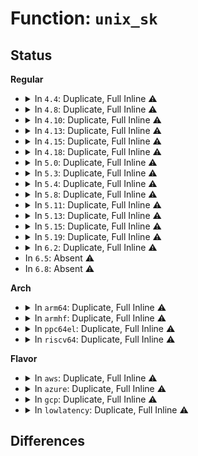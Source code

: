# Function: <code>unix_sk</code>

## Status
<b>Regular</b>
<ul>
<li>
<details>
<summary>In <code>4.4</code>: Duplicate, Full Inline ⚠️</summary>

**Collision:** Static Duplication

**Inline:** Full

**Transformation:** False

**Instances:**

```
In security/lsm_audit.c (0)
Location: include/net/af_unix.h:68
Inline: True
```
```
In security/apparmor/lsm.c (0)
Location: include/net/af_unix.h:68
Inline: True
```
```
In security/apparmor/net.c (0)
Location: include/net/af_unix.h:68
Inline: True
```
```
In security/apparmor/af_unix.c (0)
Location: include/net/af_unix.h:68
Inline: True
```
```
In net/unix/af_unix.c (0)
Location: include/net/af_unix.h:68
Inline: True
```
```
In net/unix/garbage.c (0)
Location: include/net/af_unix.h:68
Inline: True
```
</details>
</li>
<li>
<details>
<summary>In <code>4.8</code>: Duplicate, Full Inline ⚠️</summary>

**Collision:** Static Duplication

**Inline:** Full

**Transformation:** False

**Instances:**

```
In security/lsm_audit.c (0)
Location: include/net/af_unix.h:68
Inline: True
```
```
In security/apparmor/lsm.c (0)
Location: include/net/af_unix.h:68
Inline: True
```
```
In security/apparmor/net.c (0)
Location: include/net/af_unix.h:68
Inline: True
```
```
In security/apparmor/af_unix.c (0)
Location: include/net/af_unix.h:68
Inline: True
```
```
In net/unix/af_unix.c (0)
Location: include/net/af_unix.h:68
Inline: True
```
```
In net/unix/garbage.c (0)
Location: include/net/af_unix.h:68
Inline: True
```
</details>
</li>
<li>
<details>
<summary>In <code>4.10</code>: Duplicate, Full Inline ⚠️</summary>

**Collision:** Static Duplication

**Inline:** Full

**Transformation:** False

**Instances:**

```
In security/lsm_audit.c (0)
Location: include/net/af_unix.h:68
Inline: True
```
```
In security/apparmor/lsm.c (0)
Location: include/net/af_unix.h:68
Inline: True
```
```
In security/apparmor/net.c (0)
Location: include/net/af_unix.h:68
Inline: True
```
```
In security/apparmor/af_unix.c (0)
Location: include/net/af_unix.h:68
Inline: True
```
```
In net/unix/af_unix.c (0)
Location: include/net/af_unix.h:68
Inline: True
```
```
In net/unix/garbage.c (0)
Location: include/net/af_unix.h:68
Inline: True
```
</details>
</li>
<li>
<details>
<summary>In <code>4.13</code>: Duplicate, Full Inline ⚠️</summary>

**Collision:** Static Duplication

**Inline:** Full

**Transformation:** False

**Instances:**

```
In security/lsm_audit.c (0)
Location: include/net/af_unix.h:69
Inline: True
```
```
In security/apparmor/lsm.c (0)
Location: include/net/af_unix.h:69
Inline: True
```
```
In security/apparmor/net.c (0)
Location: include/net/af_unix.h:69
Inline: True
```
```
In security/apparmor/af_unix.c (0)
Location: include/net/af_unix.h:69
Inline: True
```
```
In net/unix/af_unix.c (0)
Location: include/net/af_unix.h:69
Inline: True
```
```
In net/unix/garbage.c (0)
Location: include/net/af_unix.h:69
Inline: True
```
</details>
</li>
<li>
<details>
<summary>In <code>4.15</code>: Duplicate, Full Inline ⚠️</summary>

**Collision:** Static Duplication

**Inline:** Full

**Transformation:** False

**Instances:**

```
In security/lsm_audit.c (0)
Location: include/net/af_unix.h:69
Inline: True
```
```
In security/apparmor/lsm.c (0)
Location: include/net/af_unix.h:69
Inline: True
```
```
In security/apparmor/net.c (0)
Location: include/net/af_unix.h:69
Inline: True
```
```
In security/apparmor/af_unix.c (0)
Location: include/net/af_unix.h:69
Inline: True
```
```
In net/unix/af_unix.c (0)
Location: include/net/af_unix.h:69
Inline: True
```
```
In net/unix/garbage.c (0)
Location: include/net/af_unix.h:69
Inline: True
```
</details>
</li>
<li>
<details>
<summary>In <code>4.18</code>: Duplicate, Full Inline ⚠️</summary>

**Collision:** Static Duplication

**Inline:** Full

**Transformation:** False

**Instances:**

```
In security/lsm_audit.c (0)
Location: include/net/af_unix.h:69
Inline: True
```
```
In security/apparmor/lsm.c (0)
Location: include/net/af_unix.h:69
Inline: True
```
```
In security/apparmor/net.c (0)
Location: include/net/af_unix.h:69
Inline: True
```
```
In security/apparmor/af_unix.c (0)
Location: include/net/af_unix.h:69
Inline: True
```
```
In net/unix/af_unix.c (0)
Location: include/net/af_unix.h:69
Inline: True
```
```
In net/unix/garbage.c (0)
Location: include/net/af_unix.h:69
Inline: True
```
</details>
</li>
<li>
<details>
<summary>In <code>5.0</code>: Duplicate, Full Inline ⚠️</summary>

**Collision:** Static Duplication

**Inline:** Full

**Transformation:** False

**Instances:**

```
In security/lsm_audit.c (0)
Location: include/net/af_unix.h:69
Inline: True
```
```
In security/apparmor/lsm.c (0)
Location: include/net/af_unix.h:69
Inline: True
```
```
In security/apparmor/net.c (0)
Location: include/net/af_unix.h:69
Inline: True
```
```
In security/apparmor/af_unix.c (0)
Location: include/net/af_unix.h:69
Inline: True
```
```
In net/unix/af_unix.c (0)
Location: include/net/af_unix.h:69
Inline: True
```
```
In net/unix/garbage.c (0)
Location: include/net/af_unix.h:69
Inline: True
```
</details>
</li>
<li>
<details>
<summary>In <code>5.3</code>: Duplicate, Full Inline ⚠️</summary>

**Collision:** Static Duplication

**Inline:** Full

**Transformation:** False

**Instances:**

```
In security/lsm_audit.c (0)
Location: include/net/af_unix.h:70
Inline: True
```
```
In security/apparmor/lsm.c (0)
Location: include/net/af_unix.h:70
Inline: True
```
```
In security/apparmor/net.c (0)
Location: include/net/af_unix.h:70
Inline: True
```
```
In security/apparmor/af_unix.c (0)
Location: include/net/af_unix.h:70
Inline: True
```
```
In net/unix/af_unix.c (0)
Location: include/net/af_unix.h:70
Inline: True
```
```
In net/unix/garbage.c (0)
Location: include/net/af_unix.h:70
Inline: True
```
```
In net/unix/scm.c (0)
Location: include/net/af_unix.h:70
Inline: True
```
</details>
</li>
<li>
<details>
<summary>In <code>5.4</code>: Duplicate, Full Inline ⚠️</summary>

**Collision:** Static Duplication

**Inline:** Full

**Transformation:** False

**Instances:**

```
In security/lsm_audit.c (0)
Location: include/net/af_unix.h:70
Inline: True
```
```
In security/apparmor/lsm.c (0)
Location: include/net/af_unix.h:70
Inline: True
```
```
In security/apparmor/net.c (0)
Location: include/net/af_unix.h:70
Inline: True
```
```
In security/apparmor/af_unix.c (0)
Location: include/net/af_unix.h:70
Inline: True
```
```
In net/unix/af_unix.c (0)
Location: include/net/af_unix.h:70
Inline: True
```
```
In net/unix/garbage.c (0)
Location: include/net/af_unix.h:70
Inline: True
```
```
In net/unix/scm.c (0)
Location: include/net/af_unix.h:70
Inline: True
```
</details>
</li>
<li>
<details>
<summary>In <code>5.8</code>: Duplicate, Full Inline ⚠️</summary>

**Collision:** Static Duplication

**Inline:** Full

**Transformation:** False

**Instances:**

```
In security/lsm_audit.c (0)
Location: include/net/af_unix.h:75
Inline: True
```
```
In security/apparmor/lsm.c (0)
Location: include/net/af_unix.h:75
Inline: True
```
```
In security/apparmor/net.c (0)
Location: include/net/af_unix.h:75
Inline: True
```
```
In security/apparmor/af_unix.c (0)
Location: include/net/af_unix.h:75
Inline: True
```
```
In net/unix/af_unix.c (0)
Location: include/net/af_unix.h:75
Inline: True
```
```
In net/unix/garbage.c (0)
Location: include/net/af_unix.h:75
Inline: True
```
```
In net/unix/scm.c (0)
Location: include/net/af_unix.h:75
Inline: True
```
</details>
</li>
<li>
<details>
<summary>In <code>5.11</code>: Duplicate, Full Inline ⚠️</summary>

**Collision:** Static Duplication

**Inline:** Full

**Transformation:** False

**Instances:**

```
In security/lsm_audit.c (0)
Location: include/net/af_unix.h:75
Inline: True
```
```
In security/apparmor/lsm.c (0)
Location: include/net/af_unix.h:75
Inline: True
```
```
In security/apparmor/net.c (0)
Location: include/net/af_unix.h:75
Inline: True
```
```
In security/apparmor/af_unix.c (0)
Location: include/net/af_unix.h:75
Inline: True
```
```
In net/unix/af_unix.c (0)
Location: include/net/af_unix.h:75
Inline: True
```
```
In net/unix/garbage.c (0)
Location: include/net/af_unix.h:75
Inline: True
```
```
In net/unix/scm.c (0)
Location: include/net/af_unix.h:75
Inline: True
```
</details>
</li>
<li>
<details>
<summary>In <code>5.13</code>: Duplicate, Full Inline ⚠️</summary>

**Collision:** Static Duplication

**Inline:** Full

**Transformation:** False

**Instances:**

```
In security/lsm_audit.c (0)
Location: include/net/af_unix.h:75
Inline: True
```
```
In security/apparmor/lsm.c (0)
Location: include/net/af_unix.h:75
Inline: True
```
```
In security/apparmor/net.c (0)
Location: include/net/af_unix.h:75
Inline: True
```
```
In security/apparmor/af_unix.c (0)
Location: include/net/af_unix.h:75
Inline: True
```
```
In net/unix/af_unix.c (0)
Location: include/net/af_unix.h:75
Inline: True
```
```
In net/unix/garbage.c (0)
Location: include/net/af_unix.h:75
Inline: True
```
```
In net/unix/scm.c (0)
Location: include/net/af_unix.h:75
Inline: True
```
</details>
</li>
<li>
<details>
<summary>In <code>5.15</code>: Duplicate, Full Inline ⚠️</summary>

**Collision:** Static Duplication

**Inline:** Full

**Transformation:** False

**Instances:**

```
In security/lsm_audit.c (0)
Location: include/net/af_unix.h:78
Inline: True
```
```
In security/apparmor/lsm.c (0)
Location: include/net/af_unix.h:78
Inline: True
```
```
In security/apparmor/net.c (0)
Location: include/net/af_unix.h:78
Inline: True
```
```
In security/apparmor/af_unix.c (0)
Location: include/net/af_unix.h:78
Inline: True
```
```
In net/unix/af_unix.c (0)
Location: include/net/af_unix.h:78
Inline: True
```
```
In net/unix/garbage.c (0)
Location: include/net/af_unix.h:78
Inline: True
```
```
In net/unix/unix_bpf.c (0)
Location: include/net/af_unix.h:78
Inline: True
```
```
In net/unix/scm.c (0)
Location: include/net/af_unix.h:78
Inline: True
```
</details>
</li>
<li>
<details>
<summary>In <code>5.19</code>: Duplicate, Full Inline ⚠️</summary>

**Collision:** Static Duplication

**Inline:** Full

**Transformation:** False

**Instances:**

```
In security/lsm_audit.c (0)
Location: include/net/af_unix.h:77
Inline: True
```
```
In security/apparmor/lsm.c (0)
Location: include/net/af_unix.h:77
Inline: True
```
```
In security/apparmor/net.c (0)
Location: include/net/af_unix.h:77
Inline: True
```
```
In security/apparmor/af_unix.c (0)
Location: include/net/af_unix.h:77
Inline: True
```
```
In net/unix/af_unix.c (0)
Location: include/net/af_unix.h:77
Inline: True
```
```
In net/unix/garbage.c (0)
Location: include/net/af_unix.h:77
Inline: True
```
```
In net/unix/unix_bpf.c (0)
Location: include/net/af_unix.h:77
Inline: True
```
```
In net/unix/scm.c (0)
Location: include/net/af_unix.h:77
Inline: True
```
</details>
</li>
<li>
<details>
<summary>In <code>6.2</code>: Duplicate, Full Inline ⚠️</summary>

**Collision:** Static Duplication

**Inline:** Full

**Transformation:** False

**Instances:**

```
In security/lsm_audit.c (0)
Location: include/net/af_unix.h:76
Inline: True
```
```
In security/apparmor/lsm.c (0)
Location: include/net/af_unix.h:76
Inline: True
```
```
In security/apparmor/net.c (0)
Location: include/net/af_unix.h:76
Inline: True
```
```
In security/apparmor/af_unix.c (0)
Location: include/net/af_unix.h:76
Inline: True
```
```
In net/unix/af_unix.c (0)
Location: include/net/af_unix.h:76
Inline: True
```
```
In net/unix/garbage.c (0)
Location: include/net/af_unix.h:76
Inline: True
```
```
In net/unix/unix_bpf.c (0)
Location: include/net/af_unix.h:76
Inline: True
```
```
In net/unix/scm.c (0)
Location: include/net/af_unix.h:76
Inline: True
```
</details>
</li>
<li>
In <code>6.5</code>: Absent ⚠️
</li>
<li>
In <code>6.8</code>: Absent ⚠️
</li>
</ul>
<b>Arch</b>
<ul>
<li>
<details>
<summary>In <code>arm64</code>: Duplicate, Full Inline ⚠️</summary>

**Collision:** Static Duplication

**Inline:** Full

**Transformation:** False

**Instances:**

```
In security/lsm_audit.c (0)
Location: include/net/af_unix.h:70
Inline: True
```
```
In security/apparmor/lsm.c (0)
Location: include/net/af_unix.h:70
Inline: True
```
```
In security/apparmor/net.c (0)
Location: include/net/af_unix.h:70
Inline: True
```
```
In security/apparmor/af_unix.c (0)
Location: include/net/af_unix.h:70
Inline: True
```
```
In net/unix/af_unix.c (0)
Location: include/net/af_unix.h:70
Inline: True
```
```
In net/unix/garbage.c (0)
Location: include/net/af_unix.h:70
Inline: True
```
```
In net/unix/scm.c (0)
Location: include/net/af_unix.h:70
Inline: True
```
</details>
</li>
<li>
<details>
<summary>In <code>armhf</code>: Duplicate, Full Inline ⚠️</summary>

**Collision:** Static Duplication

**Inline:** Full

**Transformation:** False

**Instances:**

```
In security/lsm_audit.c (0)
Location: include/net/af_unix.h:70
Inline: True
```
```
In security/apparmor/lsm.c (0)
Location: include/net/af_unix.h:70
Inline: True
```
```
In security/apparmor/net.c (0)
Location: include/net/af_unix.h:70
Inline: True
```
```
In security/apparmor/af_unix.c (0)
Location: include/net/af_unix.h:70
Inline: True
```
```
In net/unix/af_unix.c (0)
Location: include/net/af_unix.h:70
Inline: True
```
```
In net/unix/garbage.c (0)
Location: include/net/af_unix.h:70
Inline: True
```
```
In net/unix/scm.c (0)
Location: include/net/af_unix.h:70
Inline: True
```
</details>
</li>
<li>
<details>
<summary>In <code>ppc64el</code>: Duplicate, Full Inline ⚠️</summary>

**Collision:** Static Duplication

**Inline:** Full

**Transformation:** False

**Instances:**

```
In security/lsm_audit.c (0)
Location: include/net/af_unix.h:70
Inline: True
```
```
In security/apparmor/lsm.c (0)
Location: include/net/af_unix.h:70
Inline: True
```
```
In security/apparmor/net.c (0)
Location: include/net/af_unix.h:70
Inline: True
```
```
In security/apparmor/af_unix.c (0)
Location: include/net/af_unix.h:70
Inline: True
```
```
In net/unix/af_unix.c (0)
Location: include/net/af_unix.h:70
Inline: True
```
```
In net/unix/garbage.c (0)
Location: include/net/af_unix.h:70
Inline: True
```
```
In net/unix/scm.c (0)
Location: include/net/af_unix.h:70
Inline: True
```
</details>
</li>
<li>
<details>
<summary>In <code>riscv64</code>: Duplicate, Full Inline ⚠️</summary>

**Collision:** Static Duplication

**Inline:** Full

**Transformation:** False

**Instances:**

```
In security/lsm_audit.c (0)
Location: include/net/af_unix.h:70
Inline: True
```
```
In security/apparmor/lsm.c (0)
Location: include/net/af_unix.h:70
Inline: True
```
```
In security/apparmor/net.c (0)
Location: include/net/af_unix.h:70
Inline: True
```
```
In security/apparmor/af_unix.c (0)
Location: include/net/af_unix.h:70
Inline: True
```
```
In net/unix/af_unix.c (0)
Location: include/net/af_unix.h:70
Inline: True
```
```
In net/unix/garbage.c (0)
Location: include/net/af_unix.h:70
Inline: True
```
```
In net/unix/scm.c (0)
Location: include/net/af_unix.h:70
Inline: True
```
</details>
</li>
</ul>
<b>Flavor</b>
<ul>
<li>
<details>
<summary>In <code>aws</code>: Duplicate, Full Inline ⚠️</summary>

**Collision:** Static Duplication

**Inline:** Full

**Transformation:** False

**Instances:**

```
In security/lsm_audit.c (0)
Location: include/net/af_unix.h:70
Inline: True
```
```
In security/apparmor/lsm.c (0)
Location: include/net/af_unix.h:70
Inline: True
```
```
In security/apparmor/net.c (0)
Location: include/net/af_unix.h:70
Inline: True
```
```
In security/apparmor/af_unix.c (0)
Location: include/net/af_unix.h:70
Inline: True
```
```
In net/unix/af_unix.c (0)
Location: include/net/af_unix.h:70
Inline: True
```
```
In net/unix/garbage.c (0)
Location: include/net/af_unix.h:70
Inline: True
```
```
In net/unix/scm.c (0)
Location: include/net/af_unix.h:70
Inline: True
```
</details>
</li>
<li>
<details>
<summary>In <code>azure</code>: Duplicate, Full Inline ⚠️</summary>

**Collision:** Static Duplication

**Inline:** Full

**Transformation:** False

**Instances:**

```
In security/lsm_audit.c (0)
Location: include/net/af_unix.h:70
Inline: True
```
```
In security/apparmor/lsm.c (0)
Location: include/net/af_unix.h:70
Inline: True
```
```
In security/apparmor/net.c (0)
Location: include/net/af_unix.h:70
Inline: True
```
```
In security/apparmor/af_unix.c (0)
Location: include/net/af_unix.h:70
Inline: True
```
```
In net/unix/af_unix.c (0)
Location: include/net/af_unix.h:70
Inline: True
```
```
In net/unix/garbage.c (0)
Location: include/net/af_unix.h:70
Inline: True
```
```
In net/unix/scm.c (0)
Location: include/net/af_unix.h:70
Inline: True
```
</details>
</li>
<li>
<details>
<summary>In <code>gcp</code>: Duplicate, Full Inline ⚠️</summary>

**Collision:** Static Duplication

**Inline:** Full

**Transformation:** False

**Instances:**

```
In security/lsm_audit.c (0)
Location: include/net/af_unix.h:70
Inline: True
```
```
In security/apparmor/lsm.c (0)
Location: include/net/af_unix.h:70
Inline: True
```
```
In security/apparmor/net.c (0)
Location: include/net/af_unix.h:70
Inline: True
```
```
In security/apparmor/af_unix.c (0)
Location: include/net/af_unix.h:70
Inline: True
```
```
In net/unix/af_unix.c (0)
Location: include/net/af_unix.h:70
Inline: True
```
```
In net/unix/garbage.c (0)
Location: include/net/af_unix.h:70
Inline: True
```
```
In net/unix/scm.c (0)
Location: include/net/af_unix.h:70
Inline: True
```
</details>
</li>
<li>
<details>
<summary>In <code>lowlatency</code>: Duplicate, Full Inline ⚠️</summary>

**Collision:** Static Duplication

**Inline:** Full

**Transformation:** False

**Instances:**

```
In security/lsm_audit.c (0)
Location: include/net/af_unix.h:70
Inline: True
```
```
In security/apparmor/lsm.c (0)
Location: include/net/af_unix.h:70
Inline: True
```
```
In security/apparmor/net.c (0)
Location: include/net/af_unix.h:70
Inline: True
```
```
In security/apparmor/af_unix.c (0)
Location: include/net/af_unix.h:70
Inline: True
```
```
In net/unix/af_unix.c (0)
Location: include/net/af_unix.h:70
Inline: True
```
```
In net/unix/garbage.c (0)
Location: include/net/af_unix.h:70
Inline: True
```
```
In net/unix/scm.c (0)
Location: include/net/af_unix.h:70
Inline: True
```
</details>
</li>
</ul>

## Differences
